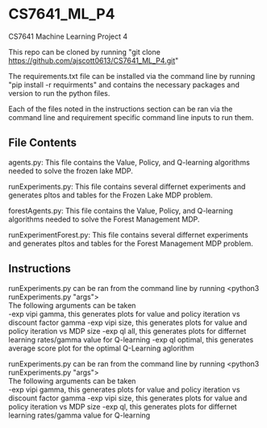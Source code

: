 # CS7641_ML_P4
CS7641 Machine Learning Project 4

This repo can be cloned by running "git clone https://github.com/ajscott0613/CS7641_ML_P4.git"

The requirements.txt file can be installed via the command line by running "pip install -r requirments" and contains the necessary packages and version to run the python files.

Each of the files noted in the instructions section can be ran via the command line and requirement specific command line inputs to run them.

## File Contents

agents.py: This file contains the Value, Policy, and Q-learning algorithms needed to solve the frozen lake MDP.

runExperiments.py:  This file contains several differnet experiments and generates pltos and tables for the Frozen Lake MDP problem.

forestAgents.py: This file contains the Value, Policy, and Q-learning algorithms needed to solve the Forest Management MDP.

runExperimentForest.py:  This file contains several differnet experiments and generates pltos and tables for the Forest Management MDP problem.

## Instructions

runExperiments.py can be ran from the command line by running <python3 runExperiments.py "args">  
The following arguments can be taken  
-exp vipi gamma, this generates plots for value and policy iteration vs discount factor gamma
-exp vipi size, this generates plots for value and policy iteration vs MDP size
-exp ql all, this generates plots for differnet learning rates/gamma value for Q-learning
-exp ql optimal, this generates average score plot for the optimal Q-Learning aglorithm

runExperiments.py can be ran from the command line by running <python3 runExperiments.py "args">  
The following arguments can be taken  
-exp vipi gamma, this generates plots for value and policy iteration vs discount factor gamma
-exp vipi size, this generates plots for value and policy iteration vs MDP size
-exp ql, this generates plots for differnet learning rates/gamma value for Q-learning

